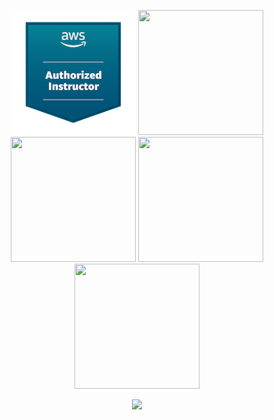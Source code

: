 <div style="text-align:center;">
<p style="text-align:center;">
<a href="https://www.credly.com/badges/e31a738b-b8be-456a-a915-e950cb16da08/public_url" target="_blank"><img src="images/authorized-instructor.png" style="width: 200px; height: 200px;"></a>
<a href="https://www.credly.com/badges/52636e21-405f-43b5-ac72-c9bf613b0db7/public_url" target="_blank"><img src="images/aws-certified-devops-engineer-professional.png" style="width: 200px; height: 200px;"></a>
<a href="https://www.credly.com/badges/87fe066c-2671-4e94-b24e-8058cd74db38/public_url" target="_blank"><img src="images/aws-certified-solutions-architect-associate.png" style="width: 200px; height: 200px;"></a>
<a href="https://www.credly.com/badges/75fcee3b-d3b5-48d8-a73f-c023ec09b7bd/public_url" target="_blank"><img src="images/aws-certified-sysops-administrator-associate.png" style="width: 200px; height: 200px;"></a>
<a href="https://www.credly.com/badges/b7e84a9e-bf21-4cf7-93e7-5f1da36ea082/public_url" target="_blank"><img src="images/aws-certified-cloud-practitioner.png" style="width: 200px; height: 200px;"></p>
<p><img src="images/devops.jpeg"></p>

</div>